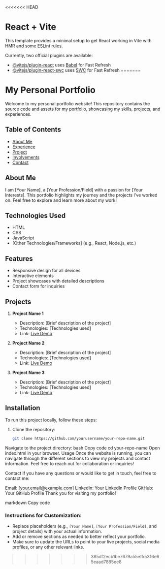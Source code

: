 <<<<<<< HEAD
# React + Vite

This template provides a minimal setup to get React working in Vite with HMR and some ESLint rules.

Currently, two official plugins are available:

- [@vitejs/plugin-react](https://github.com/vitejs/vite-plugin-react/blob/main/packages/plugin-react/README.md) uses [Babel](https://babeljs.io/) for Fast Refresh
- [@vitejs/plugin-react-swc](https://github.com/vitejs/vite-plugin-react-swc) uses [SWC](https://swc.rs/) for Fast Refresh
=======
# My Personal Portfolio

Welcome to my personal portfolio website! This repository contains the source code and assets for my portfolio, showcasing my skills, projects, and experiences.

## Table of Contents

- [About Me](#about-me)
- [Experience](#technologies-used)
- [Project](#features)
- [Involvements](#projects)
- [Contact](#contact)

## About Me

I am [Your Name], a [Your Profession/Field] with a passion for [Your Interests]. This portfolio highlights my journey and the projects I've worked on. Feel free to explore and learn more about my work!

## Technologies Used

- HTML
- CSS
- JavaScript
- [Other Technologies/Frameworks] (e.g., React, Node.js, etc.)

## Features

- Responsive design for all devices
- Interactive elements
- Project showcases with detailed descriptions
- Contact form for inquiries

## Projects

1. **Project Name 1**
   - Description: [Brief description of the project]
   - Technologies: [Technologies used]
   - Link: [Live Demo](URL)

2. **Project Name 2**
   - Description: [Brief description of the project]
   - Technologies: [Technologies used]
   - Link: [Live Demo](URL)

3. **Project Name 3**
   - Description: [Brief description of the project]
   - Technologies: [Technologies used]
   - Link: [Live Demo](URL)

## Installation

To run this project locally, follow these steps:

1. Clone the repository:
   ```bash
   git clone https://github.com/yourusername/your-repo-name.git
Navigate to the project directory:
bash
Copy code
cd your-repo-name
Open index.html in your browser.
Usage
Once the website is running, you can navigate through the different sections to view my projects and contact information. Feel free to reach out for collaboration or inquiries!

Contact
If you have any questions or would like to get in touch, feel free to contact me:

Email: [your.email@example.com]
LinkedIn: Your LinkedIn Profile
GitHub: Your GitHub Profile
Thank you for visiting my portfolio!

markdown
Copy code

### Instructions for Customization:
- Replace placeholders (e.g., `[Your Name]`, `[Your Profession/Field]`, and project details) with your actual information.
- Add or remove sections as needed to better reflect your portfolio.
- Make sure to update the URLs to point to your live projects, social media profiles, or any other relevant links.
>>>>>>> 385df2ecb1be7679a55ef55316e65eaad7885ee8
